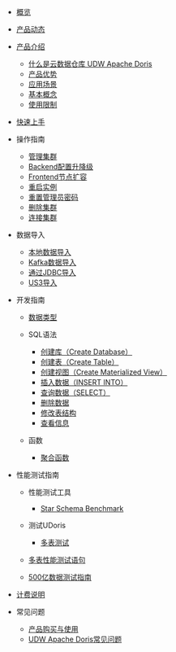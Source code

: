 
* [概览](/udoris/README)
* [产品动态](/udoris/dynamics)
* [产品介绍](/udoris/architecture)
    * [什么是云数据仓库 UDW Apache Doris](/udoris/architecture/simple_intro)
    * [产品优势](/udoris/architecture/advantages)
    * [应用场景](/udoris/architecture/scenarios)
    * [基本概念](/udoris/architecture/basic_concept)
    * [使用限制](/udoris/architecture/limit)
* [快速上手](/udoris/gettingstart)
* 操作指南
    * [管理集群](/udoris/operation_guide/manage_cluster)
    * [Backend配置升降级](/udoris/operation_guide/resize_cluster)
    * [Frontend节点扩容](/udoris/operation_guide/frontend_resize_node)
    * [重启实例](/udoris/operation_guide/restart_cluster)
    * [重置管理员密码](/udoris/operation_guide/reset_password)
    * [删除集群](/udoris/operation_guide/delete_cluster)
    * [连接集群](/udoris/operation_guide/connect_cluster)
* 数据导入
    * [本地数据导入](/udoris/dump_data/local_data)
    * [Kafka数据导入](/udoris/dump_data/kafka_data)
    * [通过JDBC导入](/udoris/dump_data/jdbc_data)
    * [US3导入](/udoris/dump_data/us3_data)
* 开发指南

    * [数据类型](/udoris/developer/data_type)
    * SQL语法
      * [创建库（Create Database）](/udoris/developer/sql_grammar/create_database)
      * [创建表（Create Table）](/udoris/developer/sql_grammar/create_table)
      * [创建视图（Create Materialized View）](/udoris/developer/sql_grammar/materialized_view)
      * [插入数据（INSERT INTO）](/udoris/developer/sql_grammar/insert_into)
      * [查询数据（SELECT）](/udoris/developer/sql_grammar/select)
      * [删除数据](/udoris/developer/sql_grammar/delete)
      * [修改表结构](/udoris/developer/sql_grammar/modify_table)
      * [查看信息](/udoris/developer/sql_grammar/show_info)
    * 函数
    
      * [聚合函数](/udoris/developer/functions/aggregation)
* 性能测试指南
    * 性能测试工具
    
      * [Star Schema Benchmark](/udoris/test/tool/ssb)
    * 测试UDoris
      
      * [多表测试](/udoris/test/udoris_test/multiple)
    * [多表性能测试语句](/udoris/test/multiple_query)
    * [500亿数据测试指南](/udoris/test/50billion)
* [计费说明](/udoris/price)
* 常见问题

    * [产品购买与使用](/udoris/problem/product_use)
    * [UDW Apache Doris常见问题](/udoris/problem/doris_use)

